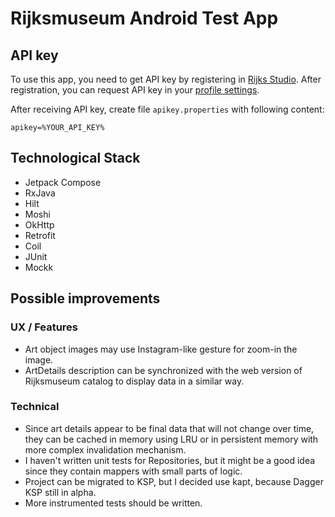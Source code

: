 # Rijksmuseum Android Test App

## API key

To use this app, you need to get API key by registering in [Rijks Studio](https://www.rijksmuseum.nl/en/rijksstudio).
After registration, you can request API key in your [profile settings](https://www.rijksmuseum.nl/nl/rijksstudio/mijn/gegevens).

After receiving API key, create file `apikey.properties` with following content:
```
apikey=%YOUR_API_KEY%
```

## Technological Stack

* Jetpack Compose
* RxJava
* Hilt
* Moshi
* OkHttp
* Retrofit
* Coil
* JUnit
* Mockk

## Possible improvements

### UX / Features

* Art object images may use Instagram-like gesture for zoom-in the image.
* ArtDetails description can be synchronized with the web version of Rijksmuseum catalog to display data in a similar way.

### Technical

* Since art details appear to be  final data that will not change over time, they can be cached in memory using LRU or in persistent memory with more complex invalidation mechanism.
* I haven't written  unit tests for Repositories, but it might be a good idea since they contain mappers with small parts of logic.
* Project can be migrated to KSP, but I decided use kapt, because Dagger KSP still in alpha.
* More instrumented tests should be written.